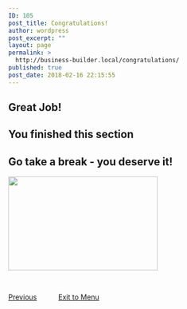 ```yaml
---
ID: 105
post_title: Congratulations!
author: wordpress
post_excerpt: ""
layout: page
permalink: >
  http://business-builder.local/congratulations/
published: true
post_date: 2018-02-16 22:15:55
---
```

<h2>Great Job!</h2>
<h2>You finished this section</h2>
<h2>Go take a break - you deserve it!</h2>
<img class="alignnone size-medium wp-image-110" src="http://business-builder.local/wp-content/uploads/2018/02/businessman-2056022_1920-300x188.jpg" alt="" width="300" height="188" />

&nbsp;

<a href="http://business-builder.local/whats-your-idea/">Previous</a>           <a href="http://business-builder.local/courses/">Exit to Menu</a>